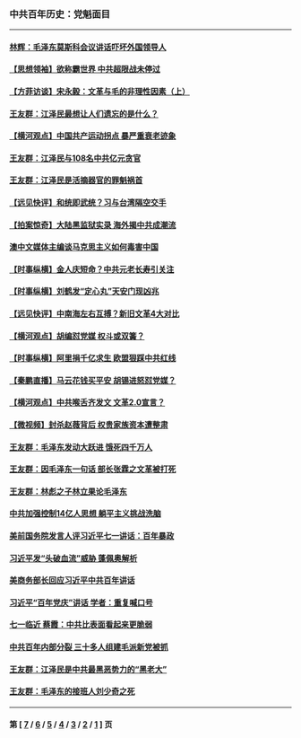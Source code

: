 ### 中共百年历史：党魁面目
---
#### [林辉：毛泽东莫斯科会议讲话吓坏外国领导人](../../pages/nf1176107/n13917931.md?06040430) 
#### [【思想领袖】欲称霸世界 中共超限战未停过](../../pages/nf1176107/n13745142.md?06040430) 
#### [【方菲访谈】宋永毅：文革与毛的非理性因素（上）](../../pages/nf1176107/n13469956.md?06040430) 
#### [王友群：江泽民最想让人们遗忘的是什么？](../../pages/nf1176107/n13408949.md?06040430) 
#### [【横河观点】中国共产运动拐点 暴严重衰老迹象](../../pages/nf1176107/n13388333.md?06040430) 
#### [王友群：江泽民与108名中共亿元贪官](../../pages/nf1176107/n13352358.md?06040430) 
#### [王友群：江泽民是活摘器官的罪魁祸首](../../pages/nf1176107/n13336903.md?06040430) 
#### [【远见快评】和统即武统？习与台湾隔空交手](../../pages/nf1176107/n13297739.md?06040430) 
#### [【拍案惊奇】大陆黑监狱实录 海外揭中共成潮流](../../pages/nf1176107/n13288853.md?06040430) 
#### [澳中文媒体主编谈马克思主义如何毒害中国](../../pages/nf1176107/n13257387.md?06040430) 
#### [【时事纵横】金人庆短命？中共元老长寿引关注](../../pages/nf1176107/n13217934.md?06040430) 
#### [【时事纵横】刘鹤发“定心丸”天安门现凶兆](../../pages/nf1176107/n13215416.md?06040430) 
#### [【远见快评】中南海左右互搏？新旧文革4大对比](../../pages/nf1176107/n13214745.md?06040430) 
#### [【横河观点】胡编怼党媒 权斗或双簧？](../../pages/nf1176107/n13210864.md?06040430) 
#### [【时事纵横】阿里捐千亿求生 欧盟狠踩中共红线](../../pages/nf1176107/n13206431.md?06040430) 
#### [【秦鹏直播】马云花钱买平安 胡锡进怒怼党媒？](../../pages/nf1176107/n13206392.md?06040430) 
#### [【横河观点】中共喉舌齐发文 文革2.0宣言？](../../pages/nf1176107/n13201248.md?06040430) 
#### [【微视频】封杀赵薇背后 权贵家族资本遭整肃](../../pages/nf1176107/n13197798.md?06040430) 
#### [王友群：毛泽东发动大跃进 饿死四千万人](../../pages/nf1176107/n13177158.md?06040430) 
#### [王友群：因毛泽东一句话 部长张霖之文革被打死](../../pages/nf1176107/n13161711.md?06040430) 
#### [王友群：林彪之子林立果论毛泽东](../../pages/nf1176107/n13128622.md?06040430) 
#### [中共加强控制14亿人思想 躺平主义挑战洗脑](../../pages/nf1176107/n13094299.md?06040430) 
#### [美前国务院发言人评习近平七一讲话：百年暴政](../../pages/nf1176107/n13066986.md?06040430) 
#### [习近平发“头破血流”威胁 蓬佩奥解析](../../pages/nf1176107/n13063604.md?06040430) 
#### [美商务部长回应习近平中共百年讲话](../../pages/nf1176107/n13062903.md?06040430) 
#### [习近平“百年党庆”讲话 学者：重复喊口号](../../pages/nf1176107/n13061411.md?06040430) 
#### [七一临近 蔡霞：中共比表面看起来更脆弱](../../pages/nf1176107/n13056418.md?06040430) 
#### [中共百年内部分裂 三十多人组建毛派新党被抓](../../pages/nf1176107/n13044023.md?06040430) 
#### [王友群：江泽民是中共最黑恶势力的“黑老大”](../../pages/nf1176107/n13022180.md?06040430) 
#### [王友群：毛泽东的接班人刘少奇之死](../../pages/nf1176107/n12991772.md?06040430) 

---
#### 第 [ [7](./7.md?06040430) / [6](./6.md?06040430) / [5](./5.md?06040430) / [4](./4.md?06040430) / [3](./3.md?06040430) / [2](./2.md?06040430) / [1](./1.md?06040430) ] 页

